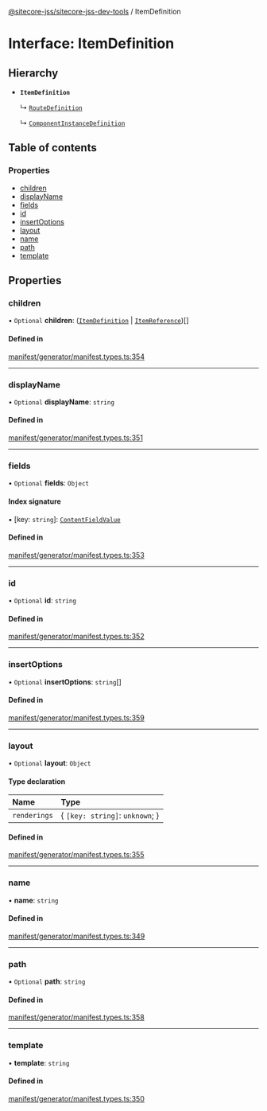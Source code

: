 [@sitecore-jss/sitecore-jss-dev-tools](../README.md) / ItemDefinition

# Interface: ItemDefinition

## Hierarchy

- **`ItemDefinition`**

  ↳ [`RouteDefinition`](RouteDefinition.md)

  ↳ [`ComponentInstanceDefinition`](ComponentInstanceDefinition.md)

## Table of contents

### Properties

- [children](ItemDefinition.md#children)
- [displayName](ItemDefinition.md#displayname)
- [fields](ItemDefinition.md#fields)
- [id](ItemDefinition.md#id)
- [insertOptions](ItemDefinition.md#insertoptions)
- [layout](ItemDefinition.md#layout)
- [name](ItemDefinition.md#name)
- [path](ItemDefinition.md#path)
- [template](ItemDefinition.md#template)

## Properties

### children

• `Optional` **children**: ([`ItemDefinition`](ItemDefinition.md) \| [`ItemReference`](ItemReference.md))[]

#### Defined in

[manifest/generator/manifest.types.ts:354](https://github.com/Sitecore/jss/blob/1255a19d1/packages/sitecore-jss-dev-tools/src/manifest/generator/manifest.types.ts#L354)

___

### displayName

• `Optional` **displayName**: `string`

#### Defined in

[manifest/generator/manifest.types.ts:351](https://github.com/Sitecore/jss/blob/1255a19d1/packages/sitecore-jss-dev-tools/src/manifest/generator/manifest.types.ts#L351)

___

### fields

• `Optional` **fields**: `Object`

#### Index signature

▪ [key: `string`]: [`ContentFieldValue`](ContentFieldValue.md)

#### Defined in

[manifest/generator/manifest.types.ts:353](https://github.com/Sitecore/jss/blob/1255a19d1/packages/sitecore-jss-dev-tools/src/manifest/generator/manifest.types.ts#L353)

___

### id

• `Optional` **id**: `string`

#### Defined in

[manifest/generator/manifest.types.ts:352](https://github.com/Sitecore/jss/blob/1255a19d1/packages/sitecore-jss-dev-tools/src/manifest/generator/manifest.types.ts#L352)

___

### insertOptions

• `Optional` **insertOptions**: `string`[]

#### Defined in

[manifest/generator/manifest.types.ts:359](https://github.com/Sitecore/jss/blob/1255a19d1/packages/sitecore-jss-dev-tools/src/manifest/generator/manifest.types.ts#L359)

___

### layout

• `Optional` **layout**: `Object`

#### Type declaration

| Name | Type |
| :------ | :------ |
| `renderings` | \{ `[key: string]`: `unknown`;  } |

#### Defined in

[manifest/generator/manifest.types.ts:355](https://github.com/Sitecore/jss/blob/1255a19d1/packages/sitecore-jss-dev-tools/src/manifest/generator/manifest.types.ts#L355)

___

### name

• **name**: `string`

#### Defined in

[manifest/generator/manifest.types.ts:349](https://github.com/Sitecore/jss/blob/1255a19d1/packages/sitecore-jss-dev-tools/src/manifest/generator/manifest.types.ts#L349)

___

### path

• `Optional` **path**: `string`

#### Defined in

[manifest/generator/manifest.types.ts:358](https://github.com/Sitecore/jss/blob/1255a19d1/packages/sitecore-jss-dev-tools/src/manifest/generator/manifest.types.ts#L358)

___

### template

• **template**: `string`

#### Defined in

[manifest/generator/manifest.types.ts:350](https://github.com/Sitecore/jss/blob/1255a19d1/packages/sitecore-jss-dev-tools/src/manifest/generator/manifest.types.ts#L350)
